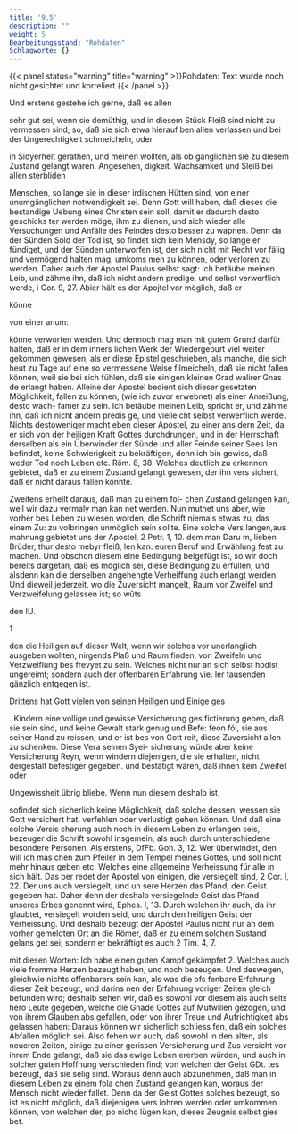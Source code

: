 ```yaml
---
title: '9.5'
description: ""
weight: 5
Bearbeitungsstand: "Rohdaten"
Schlagworte: {}
---
```


{{< panel status="warning" title="warning" >}}Rohdaten: Text wurde noch nicht gesichtet und korreliert.{{< /panel >}}
<!-- Seite 374 -->


Und erstens gestehe ich gerne, daß es allen

sehr gut sei, wenn sie demüthig, und in diesem Stück Fleiß sind nicht zu vermessen sind; so, daß sie sich etwa hierauf ben allen verlassen und bei der Ungerechtigkeit schmeicheln, oder

in Sidyerheit gerathen, und meinen wollten, als ob gänglichen sie zu diesem Zustand gelangt waren. Angesehen, digkeit. Wachsamkeit und Sleiß bei allen sterbliden

Menschen, so lange sie in dieser irdischen Hütten sind, von einer unumgänglichen notwendigkeit sei. Denn Gott will haben, daß dieses die bestandige Uebung eines Christen sein soll, damit er dadurch desto geschicks ter werden möge, ihm zu dienen, und sich wieder alle Versuchungen und Anfälle des Feindes desto besser zu wapnen. Denn da der Sünden Sold der Tod ist, so findet sich kein Mensdy, so lange er fündiget, und der Sünden unterworfen ist, der sich nicht mit Recht vor fälig und vermögend halten mag, umkoms men zu können, oder verloren zu werden. Daher auch der Apostel Paulus selbst sagt: Ich betäube meinen Leib, und zähme ihn, daß ich nicht andern predige, und selbst verwerflich werde, i Cor. 9, 27. Abier hält es der Apojtel vor möglich, daß er

könne

von einer anum:
<!-- Seite 375 -->
 könne verworfen werden. Und dennoch mag man
mit gutem Grund darfür halten, daß er in dem inners
lichen Werk der Wiedergeburt viel weiter gekommen
gewesen, als er diese Epistel geschrieben, als manche,
die sich heut zu Tage auf eine so vermessene Weise
filmeicheln, daß sie nicht fallen können, weil sie bei
sich fühlen, daß sie einigen kleinen Grad walirer Gnas
de erlangt haben. Alleine der Apostel bedient sich
dieser gesetzten Möglichkeit, fallen zu können, (wie
ich zuvor erwebnet) als einer Anreißung, desto wach-
famer zu sein. Ich betäube meinen Leib, spricht
er, und zähme ihn, daß ich nicht andern predis
ge, und vielleicht selbst verwerflich werde. Nichts
destoweniger macht eben dieser Apostel, zu einer ans
dern Zeit, da er sich von der heiligen Kraft Gottes
durchdrungen, und in der Herrschaft derselben als ein
Überwinder der Sünde und aller Feinde seiner Sees
len befindet, keine Schwierigkeit zu bekräftigen, denn
ich bin gewiss, daß weder Tod noch Leben etc.
Röm. 8, 38. Welches deutlich zu erkennen gebietet,
daß er zu einem Zustand gelangt gewesen, der ihn vers
sichert, daß er nicht daraus fallen könnte.

  Zweitens erhellt daraus, daß man zu einem fol-
 chen Zustand gelangen kan, weil wir dazu vermaly man kan
net werden. Nun muthet uns aber, wie vorher bes Leben zu
wiesen worden, die Schrift niemals etwas zu, das einem Zu:
zu volbringen unmöglich sein sollte. Eine solche Vers langen,aus
mahnung gebietet uns der Apostel, 2 Petr. 1, 10. dem man
Daru m, lieben Brüder, thur desto mebyr fleiß, len kan.
euren Beruf und Erwählung fest zu machen.
Und obschon diesem eine Bedingung beigefügt ist, so
wir doch bereits dargetan, daß es möglich sei, diese
Bedingung zu erfüllen; und alsdenn kan die derselben
angehengte Verheiffung auch erlangt werden. Und
dieweil jederzeit, wo die Zuversicht mangelt, Raum
vor Zweifel und Verzweifelung gelassen ist; so wûts

den
IU.

1
<!-- Seite 376 -->
den die Heiligen auf dieser Welt, wenn wir solches vor unerlanglich ausgeben wollten, nirgends Plaß und Raum finden, von Zweifeln und Verzweiflung bes frevyet zu sein. Welches nicht nur an sich selbst hodist ungereimt; sondern auch der offenbaren Erfahrung vie. ler tausenden gänzlich entgegen ist.

Drittens hat Gott vielen von seinen Heiligen und Einige ges

. Kindern eine vollige und gewisse Versicherung ges fictierung geben, daß sie sein sind, und keine Gewalt stark genug und Befe: feon fól, sie aus seiner Hand zu reissen; und er ist bes von Gott reit, diese Zuversicht allen zu schenken. Diese Vera seinen Syei- sicherung würde aber keine Versicherung Reyn, wenn windern diejenigen, die sie erhalten, nicht dergestalt befestiger gegeben. und bestätigt wären, daß ihnen kein Zweifel oder

Ungewissheit übrig bliebe. Wenn nun diesem deshalb ist,

sofindet sich sicherlich keine Möglichkeit, daß solche dessen, wessen sie Gott versichert hat, verfehlen oder verlustigt gehen können. Und daß eine solche Versis cherung auch noch in diesem Leben zu erlangen seis, bezeuger die Schrift sowohl insgemein, als auch durch unterschiedene besondere Personen. Als erstens, DfFb. Goh. 3, 12. Wer überwindet, den will ich mas chen zum Pfeiler in dem Tempel meines Gottes, und soll nicht mehr hinaus geben etc. Welches eine allgemeine Verheissung für alle in sich hält. Das ber redet der Apostel von einigen, die versiegelt sind, 2 Cor. I, 22. Der uns auch versiegelt, und un sere Herzen das Pfand, den Geist gegeben hat. Daher denn der deshalb versiegelnde Geist das Pfand unseres Erbes genennt wird, Ephes. I, 13. Durch welchen ihr auch, da ihr glaubtet, versiegelt worden seid, und durch den heiligen Geist der Verheissung. Und deshalb
 bezeugt der Apostel Paulus nicht nur an dem vorher gemeldten Ort an die Römer, daß er zu einem solchen Sustand gelans get sei; sondern er bekräftigt es auch 2 Tim. 4, 7.
<!-- Seite 377 -->
  mit diesen Worten: Ich habe einen guten Kampf
gekämpfet 2. Welches auch viele fromme Herzen
bezeugt haben, und noch bezeugen. Und deswegen,
 gleichwie nichts offenbarers sein kan, als was die ofs
fenbare Erfahrung dieser Zeit bezeugt, und darins
nen der Erfahrung voriger Zeiten gleich befunden wird;
deshalb sehen wir, daß es sowohl vor diesem als auch seits
hero Leute gegeben, welche die Gnade Gottes auf
Mutwillen gezogen, und von ihrem Glauben abs
 gefallen, oder von ihrer Treue und Aufrichtigkeit abs
 gelassen haben: Daraus können wir sicherlich schliess
 fen, daß ein solches Abfallen möglich sei. Also
fehen wir auch, daß sowohl in den alten, als neueren
Zeiten, einige zu einer gerissen Versicherung und Zus
versicht vor ihrem Ende gelangt, daß sie das ewige
 Leben ererben würden, und auch in solcher guten
Hoffnung verschieden find; von welchen der Geist GDt.
tes bezeugt, daß sie selig sind. Woraus denn auch
abzunehmen, daß man in diesem Leben zu einem fola
chen Zustand gelangen kan, woraus der Mensch nicht
wieder fallet. Denn da der Geist Gottes solches
bezeugt, so ist es nicht möglich, daß diejenigen vers
lohren werden oder umkommen können, von welchen
der, po nicho lügen kan, dieses Zeugnis selbst gies
bet.